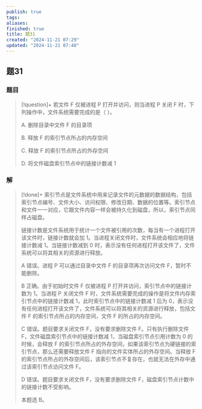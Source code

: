 ```yaml
---
publish: true
tags: 
aliases: 
finished: true
title: 题31
created: "2024-11-21 07:29"
updated: "2024-11-21 07:40"
---
```

## 题31
### 题目
> [!question]+
> 若文件 F 仅被进程 P 打开并访问，则当进程 P 关闭 F 时，下列操作中，文件系统需要完成的是（ ）。
> 
> A. 删除目录中文件 F 的目录项
> 
> B. 释放 F 的索引节点所占的内存空间
> 
> C. 释放 F 的索引节点所占的外存空间
> 
> D. 将文件磁盘索引节点中的链接计数减 1
### 解
> [!done]+
> 索引节点是文件系统中用来记录文件的元数据的数据结构，包括索引节点编号、文件大小、访问权限、修改日期、数据的位置等。索引节点和文件一一对应，它跟文件内容一样会被持久化到磁盘，所以，索引节点同样占磁盘。
> 
> 链接计数是文件系统用于统计一个文件被引用的次数，每当有一个进程打开该文件时，链接计数就会加 1。当进程关闭文件时，文件系统会相应地将链接计数减 1。当链接计数减到 0 时，表示没有任何进程打开该文件了，文件系统可以将其相关的资源进行释放。
> 
> A 错误。进程 P 可以通过目录中文件 F 的目录项再次访问文件 F，暂时不能删除。
> 
> B 正确。由于初始时文件 F 仅被进程 P 打开并访问，索引节点中的链接计数为 1。当进程 P 关闭文件 F 时，文件系统需要完成的操作是将文件内存索引节点中的链接计数减 1，此时索引节点中的链接计数减 1 后为 0，表示没有任何进程打开该文件了，文件系统可以将其相关的资源进行释放，包括文件 F 的索引节点所占的内存空间，文件 F 的所占的内存空间。
> 
> C 错误。题目要求关闭文件 F，没有要求删除文件 F。只有执行删除文件 F，文件磁盘索引节点中的链接计数减 1，当磁盘索引节点引用计数为 0 的时候，会释放 F 的索引节点所占的外存空间，如果该索引节点为硬链接的索引节点，那么还需要释放文件 F 指向的文件实体所占的外存空间。当释放 F 的索引节点所占的外存空间后，该索引节点不复存在，也就无法在外存中通过该索引节点访问文件 F。
> 
> D 错误。题目要求关闭文件 F，没有要求删除文件 F，磁盘索引节点计数中的链接计数不受影响。
> 
> 本题选 B。